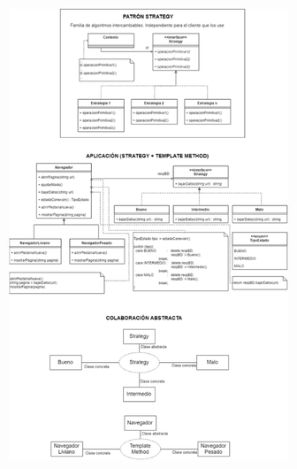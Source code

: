 ![Diagrama de clases del patrón](https://raw.githubusercontent.com/mathiasuy/Design-Patterns/master/Strategy%20y%20Template%20method%20(ej%20navegador)/diagrama.png)
